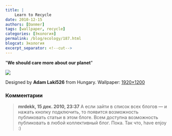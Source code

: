 ```yaml
---
title: |
    Learn to Recycle
date: 2010-12-15
authors: [Danmer]
tags: [wallpaper, recycle]
categories: [Экология]
permalink: /blog/ecology/187.html
blogcat: Экология
excerpt_separator: <!--cut-->
---
```


"**We should care more about our planet**"


![](http://itw66.ru/uploads/images/00/00/11/2010/12/15/41d273d162.jpg)


Designed by **Adam Laki526** from Hungary.
Wallpaper: [1920×1200](http://media.smashingmagazine.com/cdn_smash/wp-content/uploads/uploader/wallpapers/december10/december-10-learn_to_recycle__40-nocal-1920x1200.jpg)

### Комментарии

> **mrdekk, 15 дек. 2010, 23:37**
> А если зайти в список всех блогов — и нажать кнопку подключить, то появится возможность публиковать статьи в этом блоге. Всем доступна возможность публиковать в любой коллективный блог. Пока. Так что, have enjoy :)

